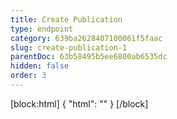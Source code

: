 ```yaml
---
title: Create Publication
type: endpoint
category: 639ba2628407100061f5faac
slug: create-publication-1
parentDoc: 63b58495b5ee6800ab6535dc
hidden: false
order: 3
---
```

[block:html]
{
  "html": "<style>\n.LanguagePicker-divider { \n  display: none; }\n</style>"
}
[/block]